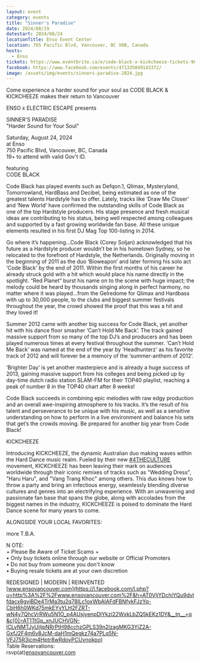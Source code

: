 ```yaml
---
layout: event
category: events
title: "Sinner's Paradise"
date: 2024/08/19
datestart: 2024/08/24
locationTitle: Enso Event Center
location: 765 Pacific Blvd, Vancouver, BC V6B, Canada
hosts:
  - Enso
tickets: https://www.eventbrite.ca/e/code-black-x-kickcheeze-tickets-965229255687
facebook: https://www.facebook.com/events/471335849143372/
image: /assets/img/events/sinners-paradise-2024.jpg
---
```


Come experience a harder sound for your soul as CODE BLACK & KICKCHEEZE makes their return to Vancouver

ENSO x ELECTRIC ESCAPE presents

SINNER'S PARADISE  
"Harder Sound for Your Soul"

Saturday, August 24, 2024  
at Enso  
750 Pacific Blvd, Vancouver, BC, Canada  
19+ to attend with valid Gov't ID.

featuring  
CODE BLACK

Code Black has played events such as Defqon.1, Qlimax, Mysteryland, Tomorrowland, HardBass and Decibel, being estimated as one of the greatest talents Hardstyle has to offer. Lately, tracks like ‘Draw Me Closer’ and ‘New World’ have confirmed the outstanding skills of Code Black as one of the top Hardstyle producers. His stage presence and fresh musical ideas are contributing to his status, being well respected among colleagues and supported by a fast growing worldwide fan base. All these unique elements resulted in his first DJ Mag Top 100-listing in 2014.

Go where it’s happening…Code Black (Corey Soljan) acknowledged that his future as a Hardstyle producer wouldn’t be in his hometown Sydney, so he relocated to the forefront of Hardstyle, the Netherlands. Originally moving in the beginning of 2011 as the duo ‘Bioweapon’ and later forming his solo act ‘Code Black’ by the end of 2011. Within the first months of his career he already struck gold with a hit which would place his name directly in the spotlight. “Red Planet” burst his name on to the scene with huge impact; the melody could be heard by thousands singing along in perfect harmony, no matter where it was played…from the Gelredome for Qlimax and Hardbass with up to 30,000 people, to the clubs and biggest summer festivals throughout the year, the crowd showed the proof that this was a hit and they loved it!

Summer 2012 came with another big success for Code Black, yet another hit with his dance floor smasher ‘Can’t Hold Me Back’. The track gained massive support from so many of the top DJ’s and producers and has been played numerous times at every festival throughout the summer. ‘Can’t Hold Me Back’ was named at the end of the year by ‘Headhunterz’ as his favorite track of 2012 and will forever be a memory of the ‘summer-anthem of 2012’.

‘Brighter Day’ is yet another masterpiece and is already a huge success of 2013, gaining massive support from his colleges and being picked up by day-time dutch radio station SLAM-FM for their TOP40 playlist, reaching a peak of number 8 in the TOP40 chart after 8 weeks!

Code Black succeeds in combining epic melodies with raw edgy production and an overall awe-inspiring atmosphere to his tracks. It’s the result of his talent and perseverance to be unique with his music, as well as a sensitive understanding on how to perform in a live environment and balance his sets that get’s the crowds moving. Be prepared for another big year from Code Black!

KICKCHEEZE

Introducing KICKCHEEZE, the dynamic Australian duo making waves within the Hard Dance music realm. Fueled by their new [#4THECULTURE](https://www.facebook.com/hashtag/4theculture?__eep__=6&__cft__[0]=AZU5GwnIVAX2_8tY3DcIe1Lj9CAmlvopW6kVIkrQ3S2wxhMfhJGV01NKLfRN4LAqaEH5zUlqyyC7QW-4SrB22fzwqu4AvugxhqNkhyoUdXDEGg&__tn__=q) movement, KICKCHEEZE has been leaving their mark on audiences worldwide through their iconic remixes of tracks such as "Wedding Dress", "Haru Haru", and "Vang Trang Khoc" among others. This duo knows how to throw a party and bring an infectious energy, seamlessly blending diverse cultures and genres into an electrifying experience. With an unwavering and passionate fan base that spans the globe, along with accolades from the biggest names in the industry, KICKCHEEZE is poised to dominate the Hard Dance scene for many years to come.

ALONGSIDE YOUR LOCAL FAVORITES:

more T.B.A.

N OTE:  
\+ Please Be Aware of Ticket Scams +  
• Only buy tickets online through our website or Official Promoters  
• Do not buy from someone you don't know  
• Buying resale tickets are at your own discretion

REDESIGNED | MODERN | REINVENTED  
[www.ensovancouver.com](https://l.facebook.com/l.php?u=http%3A%2F%2Fwww.ensovancouver.com%2F&h=AT0VljYDchiYQu9dvlfdacx8gvjBDe4TrMa3tu2q78lLc1oxWbAIAFdFBNfykFJzYq-CbH6h0WKd75mkEYyYLH2FZRT-wN4y7QhcVrRWu5N1O_p4AUsjyenpDlYkzi22WxkLbZQ5kEKz1DY&__tn__=q&c[0]=AT1TtGp_xnJUCHVGN-lCLvNMTJyUiIjpNRrPtH98cchzGPLS39n2lzagMKG3YjZ2A-GxfJ2F4m6v8JcM-daH1mQegkz74a7PLq5N-VFJ75R3icm4Hptr8wRdovPCUvnokpo)  
Table Reservations:  
rsvp(at)[ensovancouver.com](https://l.facebook.com/l.php?u=http%3A%2F%2Fensovancouver.com%2F&h=AT1YANLzzo5Uva-LoQWQ2tR12CMFcGC609QIlJceEyihuZ29L0H8Ylrr1aV-0HVwA24kzZZDYk6p3bpQsugp_dNcr6r_uofhPO-T8dceeocflQ5t8AddCmiWFla9wNMZfbZVRlSDdWSFAtU&__tn__=q&c[0]=AT1TtGp_xnJUCHVGN-lCLvNMTJyUiIjpNRrPtH98cchzGPLS39n2lzagMKG3YjZ2A-GxfJ2F4m6v8JcM-daH1mQegkz74a7PLq5N-VFJ75R3icm4Hptr8wRdovPCUvnokpo)